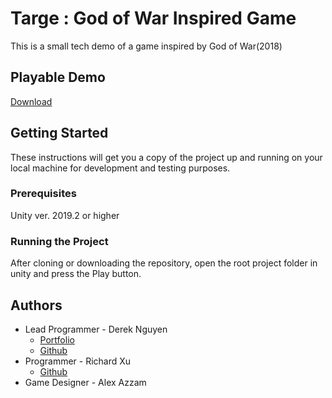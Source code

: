 # Targe : God of War Inspired Game
This is a small tech demo of a game inspired by God of War(2018)

## Playable Demo
[Download](https://www.dropbox.com/s/8pm5ael7tq65870/TARGEDEMO.zip?dl=0)

## Getting Started
These instructions will get you a copy of the project up and running on your local machine for development and testing purposes.

### Prerequisites
Unity ver. 2019.2 or higher

### Running the Project
After cloning or downloading the repository, open the root project folder in unity and press the Play button.

## Authors
* Lead Programmer - Derek Nguyen
  * [Portfolio](https://dereklnguyen.com/)
  * [Github](https://github.com/Derke-Nguyen)
* Programmer - Richard Xu
  * [Github](https://github.com/RichardCanXu)
* Game Designer - Alex Azzam
